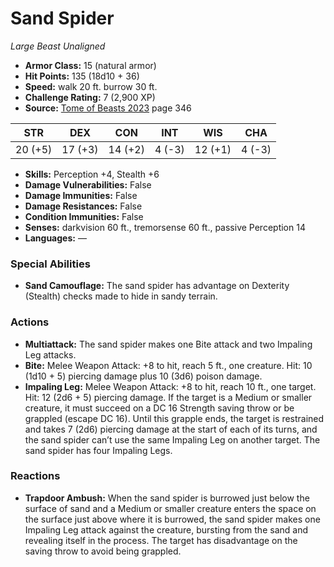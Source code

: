 # Sand Spider

*Large* *Beast* *Unaligned*

- **Armor Class:** 15 (natural armor)
- **Hit Points:** 135 (18d10 + 36)
- **Speed:** walk 20 ft. burrow 30 ft.
- **Challenge Rating:** 7 (2,900 XP)
- **Source:** [Tome of Beasts 2023](https://koboldpress.com/kpstore/product/tome-of-beasts-1-2023-edition/) page 346

| STR | DEX | CON | INT | WIS | CHA |
| --- | --- | --- | --- | --- | --- |
| 20 (+5) | 17 (+3) | 14 (+2) | 4 (-3) | 12 (+1) | 4 (-3) |

- **Skills:** Perception +4, Stealth +6
- **Damage Vulnerabilities:** False
- **Damage Immunities:** False
- **Damage Resistances:** False
- **Condition Immunities:** False
- **Senses:** darkvision 60 ft., tremorsense 60 ft., passive Perception 14
- **Languages:** —

### Special Abilities

- **Sand Camouflage:** The sand spider has advantage on Dexterity (Stealth) checks made to hide in sandy terrain.

### Actions

- **Multiattack:** The sand spider makes one Bite attack and two Impaling Leg attacks.
- **Bite:** Melee Weapon Attack: +8 to hit, reach 5 ft., one creature. Hit: 10 (1d10 + 5) piercing damage plus 10 (3d6) poison damage.
- **Impaling Leg:** Melee Weapon Attack: +8 to hit, reach 10 ft., one target. Hit: 12 (2d6 + 5) piercing damage. If the target is a Medium or smaller creature, it must succeed on a DC 16 Strength saving throw or be grappled (escape DC 16). Until this grapple ends, the target is restrained and takes 7 (2d6) piercing damage at the start of each of its turns, and the sand spider can’t use the same Impaling Leg on another target. The sand spider has four Impaling Legs.

### Reactions

- **Trapdoor Ambush:** When the sand spider is burrowed just below the surface of sand and a Medium or smaller creature enters the space on the surface just above where it is burrowed, the sand spider makes one Impaling Leg attack against the creature, bursting from the sand and revealing itself in the process. The target has disadvantage on the saving throw to avoid being grappled.
